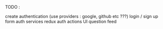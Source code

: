 TODO : 

create authentication (use providers : google, github etc ???) 
    login / sign up form
    auth services
    redux auth actions
UI question feed